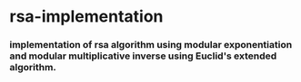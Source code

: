# rsa-implementation
### implementation of rsa algorithm using modular exponentiation and modular multiplicative inverse using Euclid's extended algorithm.
